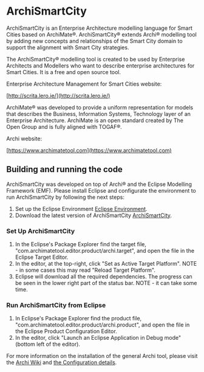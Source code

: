 

# ArchiSmartCity

ArchiSmartCity is an Enterprise Architecture modelling language for Smart Cities based on ArchiMate®. ArchiSmartCity® extends Archi® modelling tool by adding new concepts and relationships of the Smart City domain to support the alignment with Smart City strategies.

The ArchiSmartCity® modelling tool is created to be used by Enterprise Architects and Modellers who want to describe enterprise architectures for Smart Cities. It is a free and open source tool.

Enterprise Architecture Management for Smart Cities website:

[http://scrita.lero.ie/](http://scrita.lero.ie/) 

ArchiMate® was developed to provide a uniform representation for models that describes the Business, Information Systems, Technology layer of an Enterprise Architecture. ArchiMate is an open standard created by The Open Group and is fully aligned with TOGAF®.

Archi website:

[https://www.archimatetool.com](https://www.archimatetool.com)


## Building and running the code

ArchiSmartCity was developed on top of Archi® and the Eclipse Modelling Framework (EMF). Please install Eclipse and configurate the environment to run ArchiSmartCity by following the next steps:

1. Set up the Eclipse Environment [Eclipse Environment](https://github.com/archimatetool/archi/wiki/Setting-up-the-Eclipse-Environment).
2. Download the latest version of ArchiSmartCity [ArchiSmartCity](https://github.com/vivikaing/ArchiSmartCity).

### Set Up ArchiSmartCity

1. In the Eclipse's Package Explorer find the target file, "com.archimatetool.editor.product/archi.target", and open the file in the Eclipse Target Editor.
2. In the editor, at the top-right, click "Set as Active Target Platform". NOTE - in some cases this may read "Reload Target Platform".
3. Eclipse will download all the required dependencies. The progress can be seen in the lower right part of the status bar. NOTE - it can take some time.

### Run ArchiSmartCity from Eclipse
1. In Eclipse's Package Explorer find the product file, "com.archimatetool.editor.product/archi.product", and open the file in the Eclipse Product Configuration Editor.
2. In the editor, click "Launch an Eclipse Application in Debug mode" (bottom left of the editor).

For more information on the installation of the general Archi tool, please visit the [Archi Wiki](https://github.com/archimatetool/archi/wiki) and [the Configuration details](https://github.com/archimatetool/archi/wiki/Running-and-Debugging-Archi).


